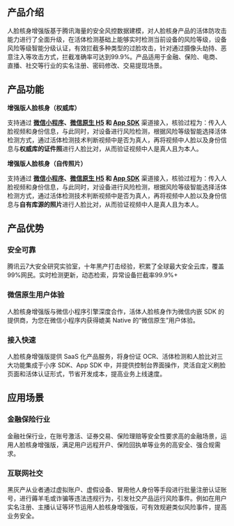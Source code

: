 ## 产品介绍
人脸核身增强版基于腾讯海量的安全风控数据建模，对人脸核身产品的活体防攻击能力进行了全面升级，在活体检测基础上能够实时检测当前设备的风险等级，设备风险等级智能分级认证，有效拦截多种类型的过脸攻击，针对通过摄像头劫持、恶意注入等攻击方式，拦截准确率可达到99.9%。产品适用于金融、保险、电商、直播、社交等行业的实名注册、密码修改、交易提现场景。



## 产品功能

**增强版人脸核身（权威库）**

支持通过 **[微信小程序](https://cloud.tencent.com/document/product/1007/31071)、[微信原生 H5](https://cloud.tencent.com/document/product/1007/49538) 和 [App SDK](https://cloud.tencent.com/document/product/1007/35866)** 渠道接入，核验过程为：传入人脸视频和身份信息，与此同时，对设备进行风险检测，根据风险等级智能选择活体检测方式，通过活体检测技术判断视频中是否为真人，再将视频中人脸以及身份信息与**权威库的证件照**进行人脸比对，从而验证视频中人是真人且为本人。

**增强版人脸核身（自传照片）**

支持通过 **[微信小程序](https://cloud.tencent.com/document/product/1007/31071)、[微信原生 H5](https://cloud.tencent.com/document/product/1007/49538) 和 [App SDK](https://cloud.tencent.com/document/product/1007/35866)**  渠道接入，核验过程为：传入人脸视频和身份信息，与此同时，对设备进行风险检测，根据风险等级智能选择活体检测方式，通过活体检测技术判断视频中是否为真人，再将视频中人脸以及身份信息与**自有库源的照片**进行人脸比对，从而验证视频中人是真人且为本人。



## 产品优势

### 安全可靠
腾讯云7大安全研究实验室，十年黑产打击经验，积累了全球最大安全云库，覆盖99%网民。实时检测更新，动态检索，异常设备拦截率99.9%+

### 微信原生用户体验
人脸核身增强版与微信小程序引擎深度合作，活体人脸核身作为微信内嵌 SDK 的提供商，为您在微信小程序内获得媲美 Native 的“微信原生”用户体验。

### 接入快速
人脸核身增强版提供 SaaS 化产品服务，将身份证 OCR、活体检测和人脸比对三大功能集成于小序 SDK、App SDK 中，并提供控制台界面操作，灵活自定义刷脸页面和活体认证形式，节省开发成本，提高业务上线速度。



## 应用场景

### 金融保险行业

金融社保行业，在账号激活、证券交易、保险理赔等安全性要求高的金融场景，运用人脸核身增强版，满足用户远程开户、保险回执单等业务的高安全、强合规需求。



###  互联网社交

黑灰产从业者通过虚拟账户、虚假设备、冒用他人身份等手段进行批量注册认证账号，进行薅羊毛或诈骗等违法违规行为，引发社交产品运行风险事件。例如在用户实名注册、主播认证等环节运用人脸核身增强版，可有效规避类似风险事件，提高业务安全。
